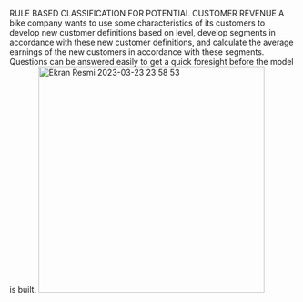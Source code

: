 RULE BASED CLASSIFICATION FOR POTENTIAL CUSTOMER REVENUE
A bike company wants to use some characteristics of its customers to develop new customer definitions based on level, develop segments in accordance with these new customer definitions, and calculate the average earnings of the new customers in accordance with these segments. Questions can be answered easily to get a quick foresight before the model is built. 
<img width="397" alt="Ekran Resmi 2023-03-23 23 58 53" src="https://user-images.githubusercontent.com/64617036/227391162-6bd675b8-1646-4f8f-8dd1-fac25c904f4b.png">
